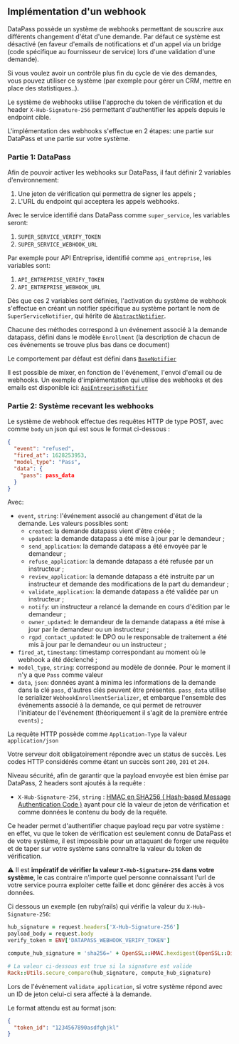 ## Implémentation d'un webhook

DataPass possède un système de webhooks permettant de souscrire aux différents
changement d'état d'une demande. Par défaut ce système est désactivé (en faveur
d'emails de notifications et d'un appel via un bridge (code spécifique au
fournisseur de service) lors d'une validation d'une demande).

Si vous voulez avoir un contrôle plus fin du cycle de vie des demandes, vous
pouvez utiliser ce système (par exemple pour gérer un CRM, mettre en place des
statistiques..).

Le système de webhooks utilise l'approche du token de vérification et du header
`X-Hub-Signature-256` permettant d'authentifier les appels depuis le endpoint cible.

L'implémentation des webhooks s'effectue en 2 étapes: une partie sur DataPass et
une partie sur votre système.

### Partie 1: DataPass

Afin de pouvoir activer les webhooks sur DataPass, il faut définir 2 variables
d'environnement:

1. Une jeton de vérification qui permettra de signer les appels ;
2. L'URL du endpoint qui acceptera les appels webhooks.

Avec le service identifié dans DataPass comme `super_service`, les variables
seront:

1. `SUPER_SERVICE_VERIFY_TOKEN`
1. `SUPER_SERVICE_WEBHOOK_URL`

Par exemple pour API Entreprise, identifié comme `api_entreprise`, les variables
sont:

1. `API_ENTREPRISE_VERIFY_TOKEN`
1. `API_ENTREPRISE_WEBHOOK_URL`

Dès que ces 2 variables sont définies, l'activation du système de webhook
s'effectue en créant un notifier spécifique au système portant le nom de
`SuperServiceNotifier`, qui hérite de
[`AbstractNotifier`](./app/notifiers/abstract_notifier.rb).

Chacune des méthodes correspond à un événement associé à la demande datapass,
défini dans le modèle `Enrollment` (la description de chacun de ces événements
se trouve plus bas dans ce document)

Le comportement par défaut est défini dans
[`BaseNotifier`](./app/notifiers/base_notifier.rb)

Il est possible de mixer, en fonction de l'événement, l'envoi d'email ou de
webhooks. Un exemple d'implémentation qui utilise des webhooks et des emails
est disponible ici:
[`ApiEntrepriseNotifier`](./app/notifiers/api_entreprise_notifier.rb)

### Partie 2: Système recevant les webhooks

Le système de webhook effectue des requêtes HTTP de type POST, avec comme `body`
un json qui est sous le format ci-dessous :

```json
{
  "event": "refused",
  "fired_at": 1628253953,
  "model_type": "Pass",
  "data": {
    "pass": pass_data
  }
}
```

Avec:

- `event`, `string`: l'événement associé au changement d'état de la demande.
  Les valeurs possibles sont:
  - `created`: la demande datapass vient d'être créée ;
  - `updated`: la demande datapass a été mise à jour par le demandeur ;
  - `send_application`: la demande datapass a été envoyée par le demandeur ;
  - `refuse_application`: la demande datapass a été refusée par un instructeur ;
  - `review_application`: la demande datapass a été instruite par un instructeur et
    demande des modifications de la part du demandeur ;
  - `validate_application`: la demande datapass a été validée par un instructeur ;
  - `notify`: un instructeur a relancé la demande en cours d'édition par le
    demandeur ;
  - `owner_updated`: le demandeur de la demande datapass a été mise à jour
    par le demandeur ou un instructeur ;
  - `rgpd_contact_updated`: le DPO ou le responsable de traitement a été mis à
    jour par le demandeur ou un instructeur ;
- `fired_at`, `timestamp`: timestamp correspondant au moment où le webhook a été
  déclenché ;
- `model_type`, `string`: correspond au modèle de donnée. Pour le moment il n'y
  a que `Pass` comme valeur
- `data`, `json`: données ayant à minima les informations de la demande dans la
  clé `pass`, d'autres clés peuvent être présentes.
  `pass_data` utilise le serializer `WebhookEnrollmentSerializer`, et embarque
  l'ensemble des événements associé à la demande, ce qui permet de retrouver
  l'initiateur de l'événement (théoriquement il s'agit de la première entrée
  `events`) ;

La requête HTTP possède comme `Application-Type` la valeur
`application/json`

Votre serveur doit obligatoirement répondre avec un status de succès. Les codes
HTTP considérés comme étant un succès sont `200`, `201` et `204`.

Niveau sécurité, afin de garantir que la payload envoyée est bien émise par
DataPass, 2 headers sont ajoutés à la requête :

- `X-Hub-Signature-256`, `string` : [HMAC en SHA256 ( Hash-based Message Authentication Code
  )](https://fr.wikipedia.org/wiki/HMAC) ayant pour clé la valeur de jeton de
  vérification et comme données le contenu du body de la requête.

Ce header permet d'authentifier chaque payload reçu par votre
système : en effet, vu que le token de vérification est seulement connu de
DataPass et de votre système, il est impossible pour un attaquant de forger une
requête et de taper sur votre système sans connaître la valeur du token de
vérification.

⚠️ Il est **impératif de vérifier la valeur `X-Hub-Signature-256` dans votre système**, le cas contraire n'importe
quel personne connaissant l'url de votre service pourra exploiter cette faille
et donc générer des accès à vos données.

Ci dessous un exemple (en ruby/rails) qui vérifie la valeur du `X-Hub-Signature-256`:

```ruby
hub_signature = request.headers['X-Hub-Signature-256']
payload_body = request.body
verify_token = ENV['DATAPASS_WEBHOOK_VERIFY_TOKEN']

compute_hub_signature = 'sha256=' + OpenSSL::HMAC.hexdigest(OpenSSL::Digest.new('sha256'), verify_token, payload_body)

# La valeur ci-dessous est true si la signature est valide
Rack::Utils.secure_compare(hub_signature, compute_hub_signature)
```

Lors de l'événement `validate_application`, si votre système répond avec un ID de jeton
celui-ci sera affecté à la demande.

Le format attendu est au format json:

```json
{
  "token_id": "1234567890asdfghjkl"
}
```
